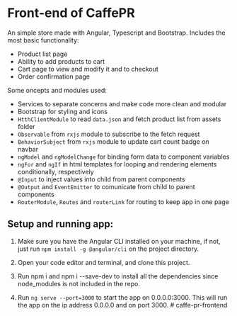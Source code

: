 # Front-end of CaffePR 
An simple store made with Angular, Typescript and Bootstrap. Includes the most basic functionality:

- Product list page
- Ability to add products to cart
- Cart page to view and modify it and to checkout
- Order confirmation page

Some oncepts and modules used:

- Services to separate concerns and make code more clean and modular
- Bootstrap for styling and icons
- `HtthClientModule` to read `data.json` and fetch product list from assets folder
- `Observable` from `rxjs` module to subscribe to the fetch request
- `BehaviorSubject` from `rxjs` module to update cart count badge on navbar
- `ngModel` and `ngModelChange` for binding form data to component variables
- `ngFor` and `ngIf` in html templates for looping and rendering elements conditionally, respectively
- `@Input` to inject values into child from parent components
- `@Output` and `EventEmitter` to comunicate from child to parent components
- `RouterModule`, `Routes` and `routerLink` for routing to keep app in one page

## Setup and running app:

1. Make sure you have the Angular CLI installed on your machine, if not, just run `npm install -g @angular/cli` on the project directory.

2. Open your code editor and terminal, and clone this project.

3. Run npm i and npm i --save-dev to install all the dependencies since node_modules is not included in the repo.

4. Run `ng serve --port=3000` to start the app on 0.0.0.0:3000. This will run the app on the ip address 0.0.0.0 and on port 3000. # caffe-pr-frontend
